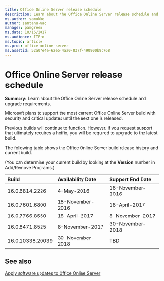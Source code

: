 ```yaml
---
title: Office Online Server release schedule
description: Learn about the Office Online Server release schedule and upgrade requirements.
ms.author: samukhe
author: santanu-wac
manager: pamgreen
ms.date: 10/16/2017
ms.audience: ITPro
ms.topic: article
ms.prod: office-online-server
ms.assetid: 52a07e4e-62e5-4aa0-837f-490900b9c768
---
```



# Office Online Server release schedule

 **Summary:** Learn about the Office Online Server release schedule and upgrade requirements.
  
    
    


Microsoft plans to support the most current Office Online Server build with security and critical updates until the next one is released.
  
    
    


Previous builds will continue to function. However, if you request support that ultimately requires a hotfix, you will be required to upgrade to the latest build.
  
    
    


The following table shows the Office Online Server build release history and current build.
  
    
    


(You can determine your current build by looking at the **Version** number in Add/Remove Programs.)
  
    
    



|**Build**|**Availability Date**|**Support End Date**|
|:-----|:-----|:-----|
|16.0.6814.2226  <br/> |4-May-2016  <br/> |18-November-2016  <br/> |
|16.0.7601.6800  <br/> |18-November-2016  <br/> |18-April-2017  <br/> |
|16.0.7766.8550  <br/> |18-April-2017  <br/> |8-November-2017 <br/> |
|16.0.8471.8525  <br/> |8-November-2017  <br/> |30-November-2018 <br/> |
|16.0.10338.20039 <br/> |30-November-2018 <br/> |TBD <br/> |
   

## See also
    
 [Apply software updates to Office Online Server](apply-software-updates-to-office-online-server.md)


